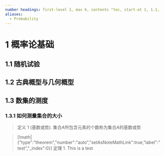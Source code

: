 ```yaml
---
number headings: first-level 1, max 6, contents ^toc, start-at 1, 1.1, auto
aliases:
  - Probability
---
```

# 1 概率论基础
## 1.1 随机试验

## 1.2 古典概型与几何概型
## 1.3 数集的测度
### 1.3.1 如何测量集合的大小
> 定义 1 (基数或势).
> 集合$A$所包含元素的个数称为集合$A$的基数或势



> [!math|{"type":"theorem","number":"auto","setAsNoteMathLink":true,"label":"test","_index":0}] 定理 1.
> This is a test 

